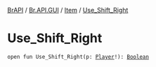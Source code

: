 [BrAPI](../../index.md) / [Br.API.GUI](../index.md) / [Item](index.md) / [Use_Shift_Right](./-use_-shift_-right.md)

# Use_Shift_Right

`open fun Use_Shift_Right(p: `[`Player`](https://hub.spigotmc.org/javadocs/spigot/org/bukkit/entity/Player.html)`!): `[`Boolean`](https://kotlinlang.org/api/latest/jvm/stdlib/kotlin/-boolean/index.html)